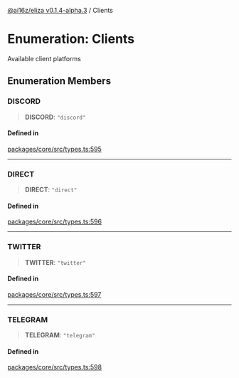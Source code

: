 [@ai16z/eliza v0.1.4-alpha.3](../index.md) / Clients

# Enumeration: Clients

Available client platforms

## Enumeration Members

### DISCORD

> **DISCORD**: `"discord"`

#### Defined in

[packages/core/src/types.ts:595](https://github.com/ai16z/eliza/blob/main/packages/core/src/types.ts#L595)

***

### DIRECT

> **DIRECT**: `"direct"`

#### Defined in

[packages/core/src/types.ts:596](https://github.com/ai16z/eliza/blob/main/packages/core/src/types.ts#L596)

***

### TWITTER

> **TWITTER**: `"twitter"`

#### Defined in

[packages/core/src/types.ts:597](https://github.com/ai16z/eliza/blob/main/packages/core/src/types.ts#L597)

***

### TELEGRAM

> **TELEGRAM**: `"telegram"`

#### Defined in

[packages/core/src/types.ts:598](https://github.com/ai16z/eliza/blob/main/packages/core/src/types.ts#L598)
